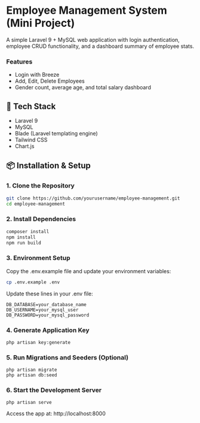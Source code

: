 # Employee Management System (Mini Project)

A simple Laravel 9 + MySQL web application with login authentication, employee CRUD functionality, and a dashboard summary of employee stats.

### Features

-   Login with Breeze
-   Add, Edit, Delete Employees
-   Gender count, average age, and total salary dashboard

## 🚀 Tech Stack

-   Laravel 9
-   MySQL
-   Blade (Laravel templating engine)
-   Tailwind CSS
-   Chart.js

## 📦 Installation & Setup

### 1. Clone the Repository

```bash
git clone https://github.com/yourusername/employee-management.git
cd employee-management
```

### 2. Install Dependencies

```bash
composer install
npm install
npm run build
```

### 3. Environment Setup

Copy the .env.example file and update your environment variables:

```bash
cp .env.example .env
```

Update these lines in your .env file:

```env
DB_DATABASE=your_database_name
DB_USERNAME=your_mysql_user
DB_PASSWORD=your_mysql_password
```

### 4. Generate Application Key

```
php artisan key:generate
```

### 5. Run Migrations and Seeders (Optional)

```
php artisan migrate
php artisan db:seed

```

### 6. Start the Development Server

```
php artisan serve
```

Access the app at: http://localhost:8000
